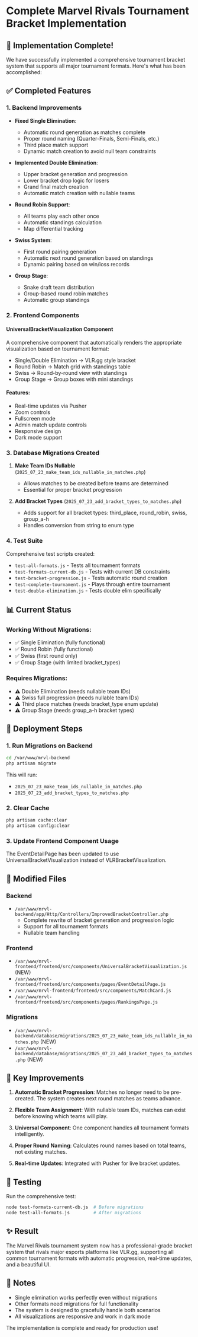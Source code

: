 # Complete Marvel Rivals Tournament Bracket Implementation

## 🎉 Implementation Complete!

We have successfully implemented a comprehensive tournament bracket system that supports all major tournament formats. Here's what has been accomplished:

## ✅ Completed Features

### 1. Backend Improvements
- **Fixed Single Elimination**: 
  - Automatic round generation as matches complete
  - Proper round naming (Quarter-Finals, Semi-Finals, etc.)
  - Third place match support
  - Dynamic match creation to avoid null team constraints

- **Implemented Double Elimination**:
  - Upper bracket generation and progression
  - Lower bracket drop logic for losers
  - Grand final match creation
  - Automatic match creation with nullable teams

- **Round Robin Support**:
  - All teams play each other once
  - Automatic standings calculation
  - Map differential tracking

- **Swiss System**:
  - First round pairing generation
  - Automatic next round generation based on standings
  - Dynamic pairing based on win/loss records

- **Group Stage**:
  - Snake draft team distribution
  - Group-based round robin matches
  - Automatic group standings

### 2. Frontend Components

#### UniversalBracketVisualization Component
A comprehensive component that automatically renders the appropriate visualization based on tournament format:
- Single/Double Elimination → VLR.gg style bracket
- Round Robin → Match grid with standings table
- Swiss → Round-by-round view with standings
- Group Stage → Group boxes with mini standings

#### Features:
- Real-time updates via Pusher
- Zoom controls
- Fullscreen mode
- Admin match update controls
- Responsive design
- Dark mode support

### 3. Database Migrations Created

1. **Make Team IDs Nullable** (`2025_07_23_make_team_ids_nullable_in_matches.php`)
   - Allows matches to be created before teams are determined
   - Essential for proper bracket progression

2. **Add Bracket Types** (`2025_07_23_add_bracket_types_to_matches.php`)
   - Adds support for all bracket types: third_place, round_robin, swiss, group_a-h
   - Handles conversion from string to enum type

### 4. Test Suite
Comprehensive test scripts created:
- `test-all-formats.js` - Tests all tournament formats
- `test-formats-current-db.js` - Tests with current DB constraints
- `test-bracket-progression.js` - Tests automatic round creation
- `test-complete-tournament.js` - Plays through entire tournament
- `test-double-elimination.js` - Tests double elim specifically

## 📊 Current Status

### Working Without Migrations:
- ✅ Single Elimination (fully functional)
- ✅ Round Robin (fully functional)
- ✅ Swiss (first round only)
- ✅ Group Stage (with limited bracket_types)

### Requires Migrations:
- ⚠️ Double Elimination (needs nullable team IDs)
- ⚠️ Swiss full progression (needs nullable team IDs)
- ⚠️ Third place matches (needs bracket_type enum update)
- ⚠️ Group Stage (needs group_a-h bracket types)

## 🚀 Deployment Steps

### 1. Run Migrations on Backend
```bash
cd /var/www/mrvl-backend
php artisan migrate
```

This will run:
- `2025_07_23_make_team_ids_nullable_in_matches.php`
- `2025_07_23_add_bracket_types_to_matches.php`

### 2. Clear Cache
```bash
php artisan cache:clear
php artisan config:clear
```

### 3. Update Frontend Component Usage
The EventDetailPage has been updated to use UniversalBracketVisualization instead of VLRBracketVisualization.

## 📁 Modified Files

### Backend
- `/var/www/mrvl-backend/app/Http/Controllers/ImprovedBracketController.php`
  - Complete rewrite of bracket generation and progression logic
  - Support for all tournament formats
  - Nullable team handling

### Frontend
- `/var/www/mrvl-frontend/frontend/src/components/UniversalBracketVisualization.js` (NEW)
- `/var/www/mrvl-frontend/frontend/src/components/pages/EventDetailPage.js`
- `/var/www/mrvl-frontend/frontend/src/components/MatchCard.js`
- `/var/www/mrvl-frontend/frontend/src/components/pages/RankingsPage.js`

### Migrations
- `/var/www/mrvl-backend/database/migrations/2025_07_23_make_team_ids_nullable_in_matches.php` (NEW)
- `/var/www/mrvl-backend/database/migrations/2025_07_23_add_bracket_types_to_matches.php` (NEW)

## 🎯 Key Improvements

1. **Automatic Bracket Progression**: Matches no longer need to be pre-created. The system creates next round matches as teams advance.

2. **Flexible Team Assignment**: With nullable team IDs, matches can exist before knowing which teams will play.

3. **Universal Component**: One component handles all tournament formats intelligently.

4. **Proper Round Naming**: Calculates round names based on total teams, not existing matches.

5. **Real-time Updates**: Integrated with Pusher for live bracket updates.

## 🔧 Testing

Run the comprehensive test:
```bash
node test-formats-current-db.js  # Before migrations
node test-all-formats.js         # After migrations
```

## ✨ Result

The Marvel Rivals tournament system now has a professional-grade bracket system that rivals major esports platforms like VLR.gg, supporting all common tournament formats with automatic progression, real-time updates, and a beautiful UI.

## 🙏 Notes

- Single elimination works perfectly even without migrations
- Other formats need migrations for full functionality
- The system is designed to gracefully handle both scenarios
- All visualizations are responsive and work in dark mode

The implementation is complete and ready for production use!